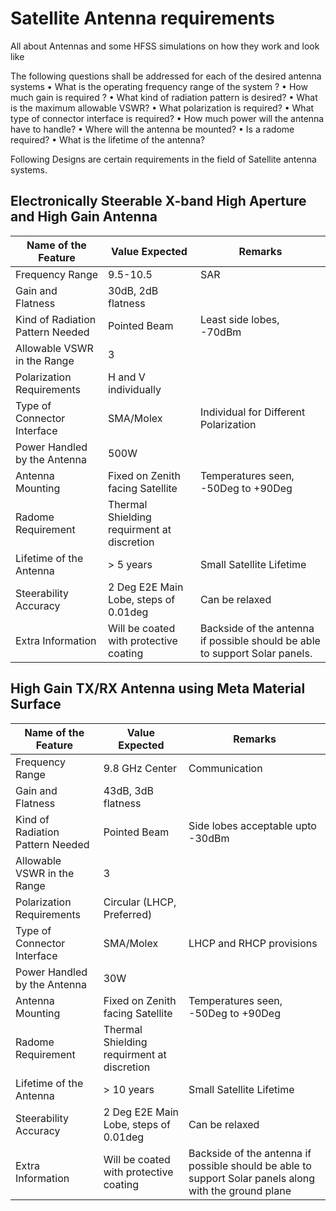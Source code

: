 # Satellite Antenna requirements
All about Antennas and some HFSS simulations on how they work and look like

The following questions shall be addressed for each of the desired antenna systems
• What is the operating frequency range of the system ?
• How much gain is required ?
• What kind of radiation pattern is desired?
• What is the maximum allowable VSWR?
• What polarization is required?
• What type of connector interface is required?
• How much power will the antenna have to handle?
• Where will the antenna be mounted?
• Is a radome required?
• What is the lifetime of the antenna?

Following Designs are certain requirements in the field of Satellite antenna systems.

## Electronically Steerable X-band High Aperture and High Gain Antenna

| Name of the Feature              | Value Expected                             | Remarks                                                                     |
|----------------------------------|--------------------------------------------|-----------------------------------------------------------------------------|
| Frequency Range                  | 9.5-10.5                                   | SAR                                                                         |
| Gain and Flatness                | 30dB, 2dB flatness                         |                                                                             |
| Kind of Radiation Pattern Needed | Pointed Beam                               | Least side lobes, -70dBm                                                    |
| Allowable VSWR in the Range      | 3                                          |                                                                             |
| Polarization Requirements        | H and V individually                       |                                                                             |
| Type of Connector Interface      | SMA/Molex                                  | Individual for Different Polarization                                       |
| Power Handled by the Antenna     | 500W                                       |                                                                             |
| Antenna Mounting                 | Fixed on Zenith facing Satellite           | Temperatures seen, -50Deg to +90Deg                                         |
| Radome Requirement               | Thermal Shielding requirment at discretion |                                                                             |
| Lifetime of the Antenna          | > 5 years                                  | Small Satellite Lifetime                                                    |
| Steerability Accuracy            | 2 Deg E2E Main Lobe, steps of 0.01deg      | Can be relaxed                                                              |
| Extra Information                | Will be coated with protective coating     | Backside of the antenna if possible should be able to support Solar panels. |

## High Gain TX/RX Antenna using Meta Material Surface

| Name of the Feature              | Value Expected                             | Remarks                                                                     |
|----------------------------------|--------------------------------------------|-----------------------------------------------------------------------------|
| Frequency Range                  | 9.8 GHz Center                             | Communication                                                               |
| Gain and Flatness                | 43dB, 3dB flatness                         |                                                                             |
| Kind of Radiation Pattern Needed | Pointed Beam                               | Side lobes acceptable upto -30dBm                                           |
| Allowable VSWR in the Range      | 3                                          |                                                                             |
| Polarization Requirements        | Circular (LHCP, Preferred)                 |                                                                             |
| Type of Connector Interface      | SMA/Molex                                  | LHCP and RHCP provisions                                                    |
| Power Handled by the Antenna     | 30W                                        |                                                                             |
| Antenna Mounting                 | Fixed on Zenith facing Satellite           | Temperatures seen, -50Deg to +90Deg                                         |
| Radome Requirement               | Thermal Shielding requirment at discretion |                                                                             |
| Lifetime of the Antenna          | > 10 years                                 | Small Satellite Lifetime                                                    |
| Steerability Accuracy            | 2 Deg E2E Main Lobe, steps of 0.01deg      | Can be relaxed                                                              |
| Extra Information                | Will be coated with protective coating     | Backside of the antenna if possible should be able to support Solar panels along with the ground plane |
